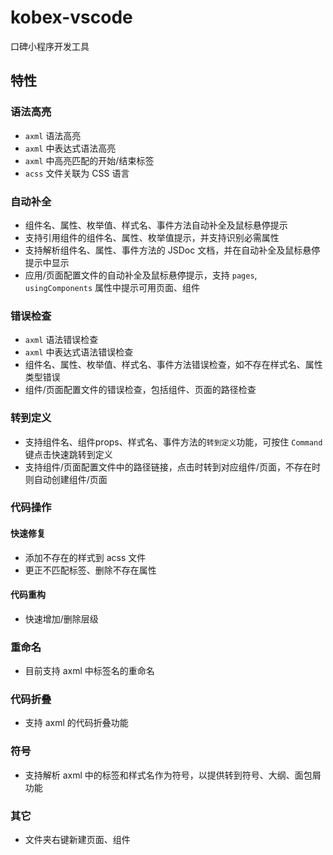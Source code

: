 # kobex-vscode

口碑小程序开发工具

## 特性

### 语法高亮

- `axml` 语法高亮
- `axml` 中表达式语法高亮
- `axml` 中高亮匹配的开始/结束标签
- `acss` 文件关联为 CSS 语言

### 自动补全

- 组件名、属性、枚举值、样式名、事件方法自动补全及鼠标悬停提示
- 支持引用组件的组件名、属性、枚举值提示，并支持识别必需属性
- 支持解析组件名、属性、事件方法的 JSDoc 文档，并在自动补全及鼠标悬停提示中显示
- 应用/页面配置文件的自动补全及鼠标悬停提示，支持 `pages`, `usingComponents` 属性中提示可用页面、组件

### 错误检查

- `axml` 语法错误检查
- `axml` 中表达式语法错误检查
- 组件名、属性、枚举值、样式名、事件方法错误检查，如不存在样式名、属性类型错误
- 组件/页面配置文件的错误检查，包括组件、页面的路径检查

### 转到定义

- 支持组件名、组件props、样式名、事件方法的`转到定义`功能，可按住 `Command` 键点击快速跳转到定义
- 支持组件/页面配置文件中的路径链接，点击时转到对应组件/页面，不存在时则自动创建组件/页面

### 代码操作

#### 快速修复

- 添加不存在的样式到 acss 文件
- 更正不匹配标签、删除不存在属性

#### 代码重构

- 快速增加/删除层级

### 重命名

- 目前支持 axml 中标签名的重命名

### 代码折叠

- 支持 axml 的代码折叠功能

### 符号

- 支持解析 axml 中的标签和样式名作为符号，以提供转到符号、大纲、面包屑功能

### 其它

- 文件夹右键新建页面、组件
